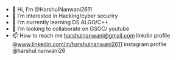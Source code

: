 - 👋 Hi, I’m @HarshulNanwani2611
- 👀 I’m interested in Hacking/cyber securiry
- 🌱 I’m currently learning DS ALGO/C++
- 💞️ I’m looking to collaborate on GSOC/ youtube
- 📫 How to reach me harshulnanwani@gmail.com 
linkdin profile @www.linkedin.com/in/harshulnanwani2611
instagram profile @harshul.nanwani26

